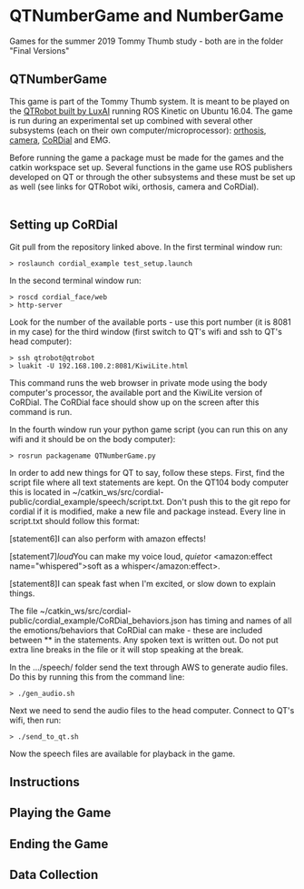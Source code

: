 # QTNumberGame and NumberGame
Games for the summer 2019 Tommy Thumb study - both are in the folder "Final Versions"

## QTNumberGame
This game is part of the Tommy Thumb system. It is meant to be played on the [QTRobot built by LuxAI](http://wiki.ros.org/Robots/qtrobot) running ROS Kinetic on Ubuntu 16.04. The game is run during an experimental set up combined with several other subsystems (each on their own computer/microprocessor): [orthosis](https://github.com/jonreal/openWearable/tree/thumbsup), [camera](https://github.com/HeegerGao/USC), [CoRDial](https://github.com/ndennler/cordial-public) and EMG. 

Before running the game a package must be made for the games and the catkin workspace set up. Several functions in the game use ROS publishers developed on QT or through the other subsystems and these must be set up as well (see links for QTRobot wiki, orthosis,  camera and CoRDial). <br><br>

## Setting up CoRDial
Git pull from the repository linked above.
In the first terminal window run:
```
> roslaunch cordial_example test_setup.launch
```
In the second terminal window run:
```
> roscd cordial_face/web
> http-server
```
Look for the number of the available ports - use this port number (it is 8081 in my case) for the third window (first switch to QT's wifi and ssh to QT's head computer):
```
> ssh qtrobot@qtrobot
> luakit -U 192.168.100.2:8081/KiwiLite.html
```
This command runs the web browser in private mode using the body computer's processor, the available port and the KiwiLite version of CoRDial. The CoRDial face should show up on the screen after this command is run.

In the fourth window run your python game script (you can run this on any wifi and it should be on the body computer):
```
> rosrun packagename QTNumberGame.py
```
In order to add new things for QT to say, follow these steps.
First, find the script file where all text statements are kept. On the QT104 body computer this is located in ~/catkin_ws/src/cordial-public/cordial_example/speech/script.txt. Don't push this to the git repo for cordial if it is modified, make a new file and package instead.
Every line in script.txt should follow this format:

[statement6]I can also perform with amazon effects!

[statement7]*loud*You can <prosody volume="x-loud">make my voice loud</prosody>, *quiet*or <amazon:effect name="whispered">soft as a whisper</amazon:effect>.

[statement8]<prosody rate="fast">I can speak fast when I'm excited</prosody>, <prosody rate="x-slow">or slow down to explain things</prosody>.

The file ~/catkin_ws/src/cordial-public/cordial_example/CoRDial_behaviors.json has timing and names of all the emotions/behaviors that CoRDial can make - these are included between ** in the statements. Any spoken text is written out. Do not put extra line breaks in the file or it will stop speaking at the break.

In the .../speech/ folder send the text through AWS to generate audio files. Do this by running this from the command line:
```
> ./gen_audio.sh
```
Next we need to send the audio files to the head computer. Connect to QT's wifi, then run:
```
> ./send_to_qt.sh
```
Now the speech files are available for playback in the game.

## Instructions

## Playing the Game

## Ending the Game

## Data Collection
